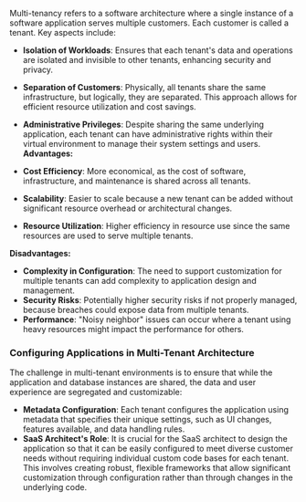 Multi-tenancy refers to a software architecture where a single instance of a software application serves multiple customers. Each customer is called a tenant. Key aspects include:

- **Isolation of Workloads**: Ensures that each tenant's data and operations are isolated and invisible to other tenants, enhancing security and privacy.
- **Separation of Customers**: Physically, all tenants share the same infrastructure, but logically, they are separated. This approach allows for efficient resource utilization and cost savings.
- **Administrative Privileges**: Despite sharing the same underlying application, each tenant can have administrative rights within their virtual environment to manage their system settings and users.
**Advantages:**

- **Cost Efficiency**: More economical, as the cost of software, infrastructure, and maintenance is shared across all tenants.
- **Scalability**: Easier to scale because a new tenant can be added without significant resource overhead or architectural changes.
- **Resource Utilization**: Higher efficiency in resource use since the same resources are used to serve multiple tenants.

**Disadvantages:**

- **Complexity in Configuration**: The need to support customization for multiple tenants can add complexity to application design and management.
- **Security Risks**: Potentially higher security risks if not properly managed, because breaches could expose data from multiple tenants.
- **Performance**: "Noisy neighbor" issues can occur where a tenant using heavy resources might impact the performance for others.

### Configuring Applications in Multi-Tenant Architecture

The challenge in multi-tenant environments is to ensure that while the application and database instances are shared, the data and user experience are segregated and customizable:

- **Metadata Configuration**: Each tenant configures the application using metadata that specifies their unique settings, such as UI changes, features available, and data handling rules.
- **SaaS Architect's Role**: It is crucial for the SaaS architect to design the application so that it can be easily configured to meet diverse customer needs without requiring individual custom code bases for each tenant. This involves creating robust, flexible frameworks that allow significant customization through configuration rather than through changes in the underlying code.
